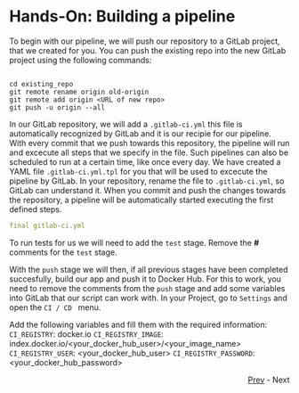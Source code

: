 # Hands-On: Building a pipeline

To begin with our pipeline, we will push our repository to a GitLab project, that we created for you. You can push the existing repo into the new GitLab project using the following commands:

```shell

cd existing_repo
git remote rename origin old-origin
git remote add origin <URL of new repo>
git push -u origin --all

```

In our GitLab repository, we will add a `.gitlab-ci.yml` this file is automatically recognized by GitLab and it is our recipie for our pipeline. With every commit that we push towards this repository, the pipeline will run and excecute all steps that we specify in the file. Such pipelines can also be scheduled to run at a certain time, like once every day.
We have created a YAML file `.gitlab-ci.yml.tpl` for you that will be used to excecute the pipeline by GitLab. In your repository, rename the file to `.gitlab-ci.yml`, so GitLab can understand it. When you commit and push the changes towards the repository, a pipeline will be automatically started executing the first defined steps.


```yaml
final gitlab-ci.yml

```

To run tests for us we will need to add the `test` stage. Remove the **#** comments for the `test` stage.



With the `push` stage we will then, if all previous stages have been completed succesfully, build our app and push it to Docker Hub. For this to work, you need to remove the comments from the `push` stage and add some variables into GitLab that our script can work with.
In your Project, go to `Settings` and open the `CI / CD ` menu. 

Add the following variables and fill them with the required information:
`CI_REGISTRY`: docker.io
`CI_REGISTRY_IMAGE`: index.docker.io/<your_docker_hub_user>/<your_image_name>
`CI_REGISTRY_USER`: <your_docker_hub_user>
`CI_REGISTRY_PASSWORD`: <your_docker_hub_password>

<div align="right">
   
   [Prev](08_write-test.md) - Next
</div>